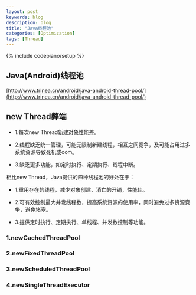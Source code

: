 ```yaml
---
layout: post
keywords: blog
description: blog
title: "Java线程池"
categories: [Optimization]
tags: [Thread]
---
```

{% include codepiano/setup %}

## Java(Android)线程池

[http://www.trinea.cn/android/java-android-thread-pool/](http://www.trinea.cn/android/java-android-thread-pool/)

## new Thread弊端

* 1.每次new Thread新建对象性能差。

* 2.线程缺乏统一管理，可能无限制新建线程，相互之间竞争，及可能占用过多系统资源导致死机或oom。

* 3.缺乏更多功能，如定时执行、定期执行、线程中断。

相比new Thread，Java提供的四种线程池的好处在于：

* 1.重用存在的线程，减少对象创建、消亡的开销，性能佳。

* 2.可有效控制最大并发线程数，提高系统资源的使用率，同时避免过多资源竞争，避免堵塞。

* 3.提供定时执行、定期执行、单线程、并发数控制等功能。

### 1.newCachedThreadPool

### 2.newFixedThreadPool

### 3.newScheduledThreadPool

### 4.newSingleThreadExecutor